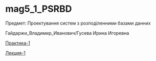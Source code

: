 # mag5_1_PSRBD

Предмет: Проектування систем з розподіленними базами данних

Гайдаржи_Владимир_Иванович/Гусева Ирина Игоревна

[Практика-1](Laba1.md)

[Лекция-1](Lekts1.md)